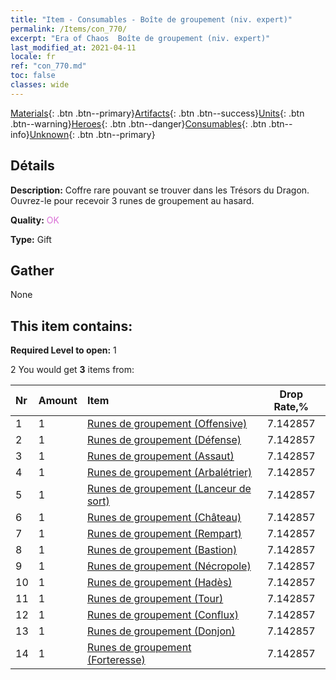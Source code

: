 ```yaml
---
title: "Item - Consumables - Boîte de groupement (niv. expert)"
permalink: /Items/con_770/
excerpt: "Era of Chaos  Boîte de groupement (niv. expert)"
last_modified_at: 2021-04-11
locale: fr
ref: "con_770.md"
toc: false
classes: wide
---
```

 [Materials](/fr/Items/){: .btn .btn--primary}[Artifacts](/fr/Items/Artifacts/){: .btn .btn--success}[Units](/fr/Items/Units/){: .btn .btn--warning}[Heroes](/fr/Items/Heroes/){: .btn .btn--danger}[Consumables](/fr/Items/Consumables/){: .btn .btn--info}[Unknown](/fr/Items/Unknown/){: .btn .btn--primary}

## Détails
 **Description:** Coffre rare pouvant se trouver dans les Trésors du Dragon. Ouvrez-le pour recevoir 3 runes de groupement au hasard.

 **Quality:** <span style="color: #DA70D6">OK</span>

 **Type:** Gift

## Gather

  None

## This item contains:

 **Required Level to open:** 1

 2 You would get **3** items  from:

  | Nr | Amount |     Item    | Drop Rate,% |
  |:---|:-------|:------------|:---------:|
  | 1 | 1 | [Runes de groupement (Offensive)](/fr/Items/con_734/) | 7.142857 | 
  | 2 | 1 | [Runes de groupement (Défense)](/fr/Items/con_739/) | 7.142857 | 
  | 3 | 1 | [Runes de groupement (Assaut)](/fr/Items/con_741/) | 7.142857 | 
  | 4 | 1 | [Runes de groupement (Arbalétrier)](/fr/Items/con_742/) | 7.142857 | 
  | 5 | 1 | [Runes de groupement (Lanceur de sort)](/fr/Items/con_746/) | 7.142857 | 
  | 6 | 1 | [Runes de groupement (Château)](/fr/Items/con_752/) | 7.142857 | 
  | 7 | 1 | [Runes de groupement (Rempart)](/fr/Items/con_753/) | 7.142857 | 
  | 8 | 1 | [Runes de groupement (Bastion)](/fr/Items/con_754/) | 7.142857 | 
  | 9 | 1 | [Runes de groupement (Nécropole)](/fr/Items/con_755/) | 7.142857 | 
  | 10 | 1 | [Runes de groupement (Hadès)](/fr/Items/con_777/) | 7.142857 | 
  | 11 | 1 | [Runes de groupement (Tour)](/fr/Items/con_785/) | 7.142857 | 
  | 12 | 1 | [Runes de groupement (Conflux)](/fr/Items/con_791/) | 7.142857 | 
  | 13 | 1 | [Runes de groupement (Donjon)](/fr/Items/con_792/) | 7.142857 | 
  | 14 | 1 | [Runes de groupement (Forteresse)](/fr/Items/con_818/) | 7.142857 | 
